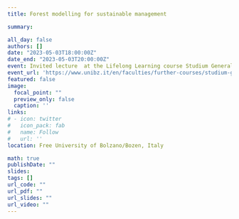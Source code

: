 ```yaml
---
title: Forest modelling for sustainable management

summary: 

all_day: false
authors: []
date: "2023-05-03T18:00:00Z"
date_end: "2023-05-03T20:00:00Z"
event: Invited lecture  at the Lifelong Learning course Studium Generale - Summer Semester 2022/23
event_url: 'https://www.unibz.it/en/faculties/further-courses/studium-generale/'
featured: false
image:
  focal_point: ""
  preview_only: false
  caption: ''
links:
# - icon: twitter
#   icon_pack: fab
#   name: Follow
#   url: ''
location: Free University of Bolzano/Bozen, Italy

math: true
publishDate: ""
slides: 
tags: []
url_code: ""
url_pdf: ""
url_slides: ""
url_video: ""
---
```

